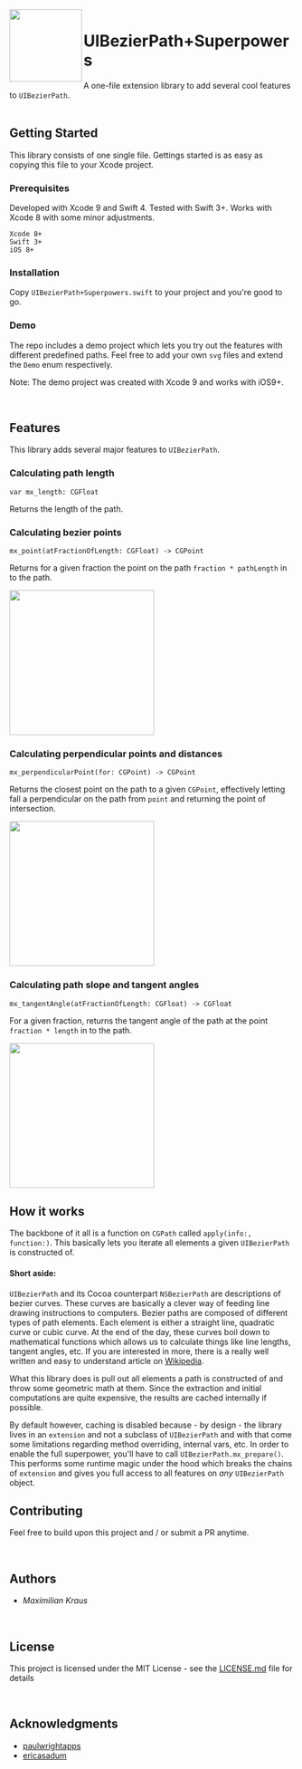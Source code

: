 <img src="../master/images/logo.png" align="left" width="128" height="128">

# UIBezierPath+Superpowers

A one-file extension library to add several cool features to `UIBezierPath`.
<br><br>

## Getting Started

This library consists of one single file. Gettings started is as easy as copying this file to your Xcode project.

### Prerequisites

Developed with Xcode 9 and Swift 4. Tested with Swift 3+. Works with Xcode 8 with some minor adjustments.

```
Xcode 8+
Swift 3+
iOS 8+
```

### Installation

Copy `UIBezierPath+Superpowers.swift` to your project and you're good to go.


### Demo

The repo includes a demo project which lets you try out the features with different predefined paths.
Feel free to add your own `svg` files and extend the `Demo` enum respectively.

Note: The demo project was created with Xcode 9 and works with iOS9+.

<br>

## Features

This library adds several major features to `UIBezierPath`.

### Calculating path length

`var mx_length: CGFloat`

Returns the length of the path.


### Calculating bezier points

`mx_point(atFractionOfLength: CGFloat) -> CGPoint`

Returns for a given fraction the point on the path `fraction * pathLength` in to the path.

<img src="../master/images/point_demo.gif" width="256">


### Calculating perpendicular points and distances

`mx_perpendicularPoint(for: CGPoint) -> CGPoint`

Returns the closest point on the path to a given `CGPoint`, effectively letting fall a perpendicular on the path from `point` and returning the point of intersection.

<img src="../master/images/perpendicular_demo.gif" width="256">


### Calculating path slope and tangent angles

`mx_tangentAngle(atFractionOfLength: CGFloat) -> CGFloat`

For a given fraction, returns the tangent angle of the path at the point `fraction * length` in to the path.

<img src="../master/images/tangent_demo.gif" width="256">

<br>

## How it works

The backbone of it all is a function on `CGPath` called `apply(info:, function:)`. This basically lets you iterate
all elements a given `UIBezierPath` is constructed of.

#### Short aside: 
`UIBezierPath` and its Cocoa counterpart `NSBezierPath` are descriptions of bezier curves. 
These curves are basically a clever way of feeding line drawing instructions to computers. 
Bezier paths are composed of different types of path elements. Each element is either a straight line, quadratic curve or cubic
curve. At the end of the day, these curves boil down to mathematical functions which allows us to calculate things like
line lengths, tangent angles, etc.
If you are interested in more, there is a really well written and easy to understand article on [Wikipedia](https://de.wikipedia.org/wiki/Bézierkurve).


What this library does is pull out all elements a path is constructed of and throw some geometric math at them.
Since the extraction and initial computations are quite expensive, the results are cached internally if possible.

By default however, caching is disabled because - by design - the library lives in an `extension` and not a subclass of `UIBezierPath` and with that come some limitations regarding method overriding, internal vars, etc.
In order to enable the full superpower, you'll have to call `UIBezierPath.mx_prepare()`. This performs some runtime magic
under the hood which breaks the chains of `extension` and gives you full access to all features on *any* `UIBezierPath` object.

## Contributing

Feel free to build upon this project and / or submit a PR anytime.

<br>

## Authors

* *Maximilian Kraus*

<br>

## License

This project is licensed under the MIT License - see the [LICENSE.md](LICENSE.md) file for details

<br>

## Acknowledgments

* [paulwrightapps](http://www.paulwrightapps.com/blog/2014/9/4/finding-the-position-and-angle-of-points-along-a-bezier-curve-on-ios)
* [ericasadum](http://ericasadun.com/2013/03/25/calculating-bezier-points/)
